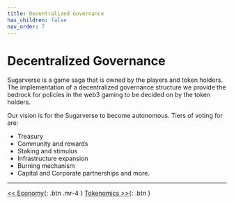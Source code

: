 ```yaml
---
title: Decentralized Governance
has_children: false
nav_order: 7
---
```


# Decentralized Governance

Sugarverse is a game saga that is owned by the players and token holders. The implementation of a decentralized governance structure we provide the bedrock for policies in the web3 gaming to be decided on by the token holders.

Our vision is for the Sugarverse to become autonomous. Tiers of voting for are:
- Treasury
- Community and rewards
- Staking and stimulus
- Infrastructure expansion
- Burning mechanism
- Capital and Corporate partnerships and more.

---

[<< Economy](https://sugarverse.github.io/6_economy.html){: .btn .mr-4 }
[Tokenomics >>](https://sugarverse.github.io/8_tokenomics.html){: .btn }
